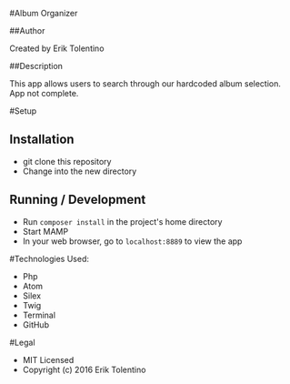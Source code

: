 #Album Organizer

##Author

Created by Erik Tolentino

##Description

This app allows users to search through our hardcoded album selection. App not complete. 

#Setup

## Installation

* git clone this repository
* Change into the new directory

## Running / Development

* Run `composer install` in the project's home directory
* Start MAMP
* In your web browser, go to `localhost:8889` to view the app

#Technologies Used:

* Php
* Atom
* Silex
* Twig
* Terminal
* GitHub


#Legal

* MIT Licensed
* Copyright (c) 2016 Erik Tolentino
